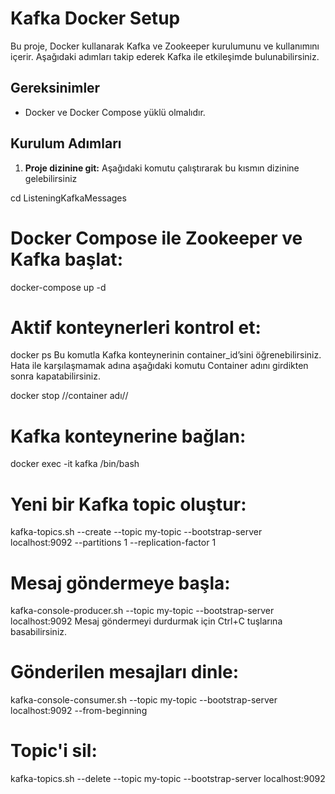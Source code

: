 # Kafka Docker Setup

Bu proje, Docker kullanarak Kafka ve Zookeeper kurulumunu ve kullanımını içerir. Aşağıdaki adımları takip ederek Kafka ile etkileşimde bulunabilirsiniz.

## Gereksinimler

- Docker ve Docker Compose yüklü olmalıdır.

## Kurulum Adımları

1. **Proje dizinine git:**
Aşağıdaki komutu çalıştırarak bu kısmın dizinine gelebilirsiniz

cd ListeningKafkaMessages 

# Docker Compose ile Zookeeper ve Kafka başlat:

docker-compose up -d

# Aktif konteynerleri kontrol et:

docker ps
Bu komutla Kafka konteynerinin container_id’sini öğrenebilirsiniz.
Hata ile karşılaşmamak adına aşağıdaki komutu Container adını girdikten sonra kapatabilirsiniz.

docker stop //container adı//

# Kafka konteynerine bağlan:

docker exec -it kafka /bin/bash

# Yeni bir Kafka topic oluştur:

kafka-topics.sh --create --topic my-topic --bootstrap-server localhost:9092 --partitions 1 --replication-factor 1

# Mesaj göndermeye başla:

kafka-console-producer.sh --topic my-topic --bootstrap-server localhost:9092
Mesaj göndermeyi durdurmak için Ctrl+C tuşlarına basabilirsiniz.

# Gönderilen mesajları dinle:

kafka-console-consumer.sh --topic my-topic --bootstrap-server localhost:9092 --from-beginning

# Topic'i sil:

kafka-topics.sh --delete --topic my-topic --bootstrap-server localhost:9092
